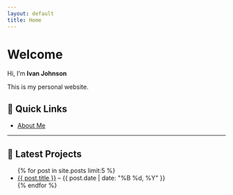 ```yaml
---
layout: default
title: Home
---
```


# Welcome  

Hi, I’m **Ivan Johnson** 

This is my personal website.  

## 📌 Quick Links
- [About Me](about.md)  

---

## 🚀 Latest Projects  

<ul>
  {% for post in site.posts limit:5 %}
    <li>
      <a href="{{ post.url }}">{{ post.title }}</a> – {{ post.date | date: "%B %d, %Y" }}
    </li>
  {% endfor %}
</ul>
